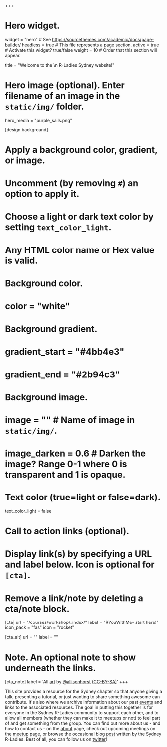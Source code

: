 +++
# Hero widget.
widget = "hero"  # See https://sourcethemes.com/academic/docs/page-builder/
headless = true  # This file represents a page section.
active = true  # Activate this widget? true/false
weight = 10  # Order that this section will appear.

title = "Welcome to the \n R-Ladies Sydney website!"

# Hero image (optional). Enter filename of an image in the `static/img/` folder.
hero_media = "purple_sails.png"

[design.background]
  # Apply a background color, gradient, or image.
  #   Uncomment (by removing `#`) an option to apply it.
  #   Choose a light or dark text color by setting `text_color_light`.
  #   Any HTML color name or Hex value is valid.

  # Background color.
  # color = "white"
  
  # Background gradient.
  # gradient_start = "#4bb4e3"
  # gradient_end = "#2b94c3"
  
  # Background image.
  # image = ""  # Name of image in `static/img/`.
  # image_darken = 0.6  # Darken the image? Range 0-1 where 0 is transparent and 1 is opaque.

  # Text color (true=light or false=dark).
  text_color_light = false

# Call to action links (optional).
#   Display link(s) by specifying a URL and label below. Icon is optional for `[cta]`.
#   Remove a link/note by deleting a cta/note block.
[cta]
  url = "/courses/workshop/_index/"
  label = "RYouWithMe- start here!"
  icon_pack = "fas"
  icon = "rocket"
  
[cta_alt]
  url = ""
  label = ""

# Note. An optional note to show underneath the links.
[cta_note]
  label = 'All [art](https://github.com/hadley/joy-of-fp) by [@allisonhorst](https://github.com/allisonhorst/stats-illustrations) [(CC-BY-SA)](https://creativecommons.org/licenses/by-sa/4.0/)'
+++

This site provides a resource for the Sydney chapter so that anyone giving a talk, presenting a tutorial, or just wanting to share something awesome can contribute. It's also where we archive information about our past [events](./events/) and links to the associated resources. The goal in putting this together is for everyone in the Sydney R-Ladies community to support each other, and to allow all members (whether they can make it to meetups or not) to feel part of and get something from the group. You can find out more about us - and how to contact us - on the [about](./about/) page, check out upcoming meetings on the [meetup](https://www.meetup.com/en-AU/rladies-sydney/) page, or browse the occasional blog [post](./post/) written by the Sydney R-Ladies. Best of all, you can follow us on [twitter](https://twitter.com/RLadiesSydney)!

